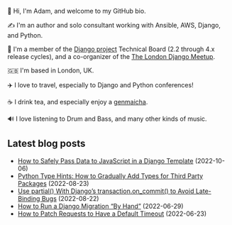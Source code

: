 <p>👋 Hi, I'm Adam, and welcome to my GitHub bio.<p>✍️ I'm an author and solo consultant working with Ansible, AWS, Django, and Python.<p>🦄 I'm a member of the <a class="reference external" href="https://www.djangoproject.com/foundation/teams/">Django project</a> Technical Board (2.2 through 4.x release cycles), and a co-organizer of the <a class="reference external" href="https://www.djangolondon.com/">The London Django Meetup</a>.<p>🇬🇧 I'm based in London, UK.<p>✈️ I love to travel, especially to Django and Python conferences!<p>☕️ I drink tea, and especially enjoy a <a class="reference external" href="https://en.wikipedia.org/wiki/Genmaicha">genmaicha</a>.<p>🔊 I love listening to Drum and Bass, and many other kinds of music.</p></p></p></p></p></p></p>

## Latest blog posts

* [How to Safely Pass Data to JavaScript in a Django Template](https://adamj.eu/tech/2022/10/06/how-to-safely-pass-data-to-javascript-in-a-django-template/) (2022-10-06)
* [Python Type Hints: How to Gradually Add Types for Third Party Packages](https://adamj.eu/tech/2022/08/23/python-type-hints-gradually-add-types-for-third-party-packages/) (2022-08-23)
* [Use partial() With Django’s transaction.on_commit() to Avoid Late-Binding Bugs](https://adamj.eu/tech/2022/08/22/use-partial-with-djangos-transaction-on-commit/) (2022-08-22)
* [How to Run a Django Migration “By Hand”](https://adamj.eu/tech/2022/06/29/run-a-django-migration-by-hand/) (2022-06-29)
* [How to Patch Requests to Have a Default Timeout](https://adamj.eu/tech/2022/06/23/how-to-patch-requests-to-have-a-default-timeout/) (2022-06-23)